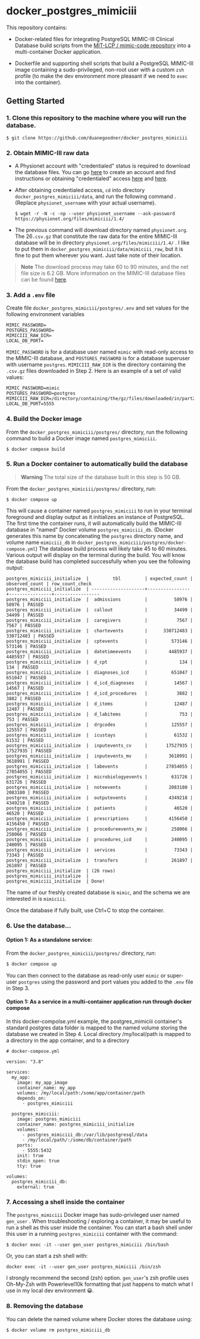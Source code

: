 # docker_postgres_mimiciii

This repository contains:

* Docker-related files for integrating PostgreSQL MIMIC-III Clinical Database build scripts from the  [MIT-LCP / mimic-code repository](https://github.com/MIT-LCP/mimic-code) into a multi-container Docker application.

* Dockerfile and supporting shell scripts that build a PostgreSQL MIMIC-III image containing a sudo-privileged, non-root user with a custom `zsh` profile (to make the dev environment more pleasant if we need to `exec` into the container).

  

## Getting Started

### 1. Clone this repository to the machine where you will run the database.

```
$ git clone https://github.com/duanegoodner/docker_postgres_mimiciii
```



### 2. Obtain MIMIC-III raw data

* A Physionet account with "credentialed" status is required to download the database files. You can go [here](https://physionet.org/) to create an account and find instructions or obtaining "credentialed" access [here](https://mimic.mit.edu/docs/gettingstarted/) and [here](https://physionet.org/settings/credentialing/).

* After obtaining credentialed access, `cd` into directory `docker_postgres_mimiciii/data`, and run the following command . (Replace `physionet_username`  with your actual username). 

  ```
  $ wget -r -N -c -np --user physionet_username --ask-password https://physionet.org/files/mimiciii/1.4/
  ```

* The previous command will download  directory named `physionet.org`. The 26`.csv.gz` that constitute the raw data for the entire MIMIC-III database  will be in directory `physionet.org/files/mimiciii/1.4/` . I like to put them in `docker_postgres_mimiciii/data/mimiciii_raw`, but it is fine to put them wherever you want. Just take note of their location. 

> **Note** The download process may take 60 to 90 minutes, and the net file size is 6.2 GB. More information on the MIMIC-III database files can be found [here](https://physionet.org/).

### 3. Add a `.env` file

Create file `docker_postgres_mimiciii/postgres/.env` and set values for the following environment variables 

```
MIMIC_PASSWORD=
POSTGRES_PASSWORD=
MIMICIII_RAW_DIR=
LOCAL_DB_PORT=
```

 `MIMIC_PASSWORD` is for a database user named `mimic` with read-only access to the MIMIC-III database, and `POSTGRES_PASSWORD` is for a database superuser with username `postgres`.  `MIMICIII_RAW_DIR` is the directory containing the `.csv.gz` files downloaded in Step 2. Here is an example of a set of valid values:

```
MIMIC_PASSWORD=mimic
POSTGRES_PASSWORD=postgres
MIMICIII_RAW_DIR=/directory/containing/the/gz/files/downloaded/in/part2
LOCAL_DB_PORT=5555
```



### 4. Build the Docker image

From the `docker_postgres_mimiciii/postgres/` directory, run the following command to build a Docker image named `postgres_mimiciii`.

```
$ docker compose build
```



### 5. Run a Docker container to automatically build the database

> **Warning** The total size of the database built in this step is 50 GB.

From the `docker_postgres_mimiciii/postgres/` directory, run:

```
$ docker compose up
```

This will cause a container named `postgres_mimiciii` to run in your terminal foreground and display output as it initializes an instance of PostgreSQL. The first time the container runs, it will automatically build the MIMIC-III database in "named" Docker volume `postgres_mimiciii_db`.  (Docker generates this name by concatenating the  `postgres` directory name, and volume name `mimiciii_db` in `docker_postgres_mimiciii/postgres/docker-compose.yml`)  The database build process will likely take 45 to 60 minutes. Various output will display on the terminal during the build. You will know the database build has completed successfully when you see the following output:

```
postgres_mimiciii_initialize  |         tbl         | expected_count | observed_count | row_count_check 
postgres_mimiciii_initialize  | --------------------+----------------+----------------+-----------------
postgres_mimiciii_initialize  |  admissions         |          58976 |          58976 | PASSED
postgres_mimiciii_initialize  |  callout            |          34499 |          34499 | PASSED
postgres_mimiciii_initialize  |  caregivers         |           7567 |           7567 | PASSED
postgres_mimiciii_initialize  |  chartevents        |      330712483 |      330712483 | PASSED
postgres_mimiciii_initialize  |  cptevents          |         573146 |         573146 | PASSED
postgres_mimiciii_initialize  |  datetimeevents     |        4485937 |        4485937 | PASSED
postgres_mimiciii_initialize  |  d_cpt              |            134 |            134 | PASSED
postgres_mimiciii_initialize  |  diagnoses_icd      |         651047 |         651047 | PASSED
postgres_mimiciii_initialize  |  d_icd_diagnoses    |          14567 |          14567 | PASSED
postgres_mimiciii_initialize  |  d_icd_procedures   |           3882 |           3882 | PASSED
postgres_mimiciii_initialize  |  d_items            |          12487 |          12487 | PASSED
postgres_mimiciii_initialize  |  d_labitems         |            753 |            753 | PASSED
postgres_mimiciii_initialize  |  drgcodes           |         125557 |         125557 | PASSED
postgres_mimiciii_initialize  |  icustays           |          61532 |          61532 | PASSED
postgres_mimiciii_initialize  |  inputevents_cv     |       17527935 |       17527935 | PASSED
postgres_mimiciii_initialize  |  inputevents_mv     |        3618991 |        3618991 | PASSED
postgres_mimiciii_initialize  |  labevents          |       27854055 |       27854055 | PASSED
postgres_mimiciii_initialize  |  microbiologyevents |         631726 |         631726 | PASSED
postgres_mimiciii_initialize  |  noteevents         |        2083180 |        2083180 | PASSED
postgres_mimiciii_initialize  |  outputevents       |        4349218 |        4349218 | PASSED
postgres_mimiciii_initialize  |  patients           |          46520 |          46520 | PASSED
postgres_mimiciii_initialize  |  prescriptions      |        4156450 |        4156450 | PASSED
postgres_mimiciii_initialize  |  procedureevents_mv |         258066 |         258066 | PASSED
postgres_mimiciii_initialize  |  procedures_icd     |         240095 |         240095 | PASSED
postgres_mimiciii_initialize  |  services           |          73343 |          73343 | PASSED
postgres_mimiciii_initialize  |  transfers          |         261897 |         261897 | PASSED
postgres_mimiciii_initialize  | (26 rows)
postgres_mimiciii_initialize  | 
postgres_mimiciii_initialize  | Done!
```

The name of our freshly created database is `mimic`, and the schema we are interested in is `mimiciii`.   

Once the database if fully built, use Ctrl+C to stop the container.

### 6. Use the database...

#### Option 1: As a standalone service:

From the `docker_postgres_mimiciii/postgres/` directory, run:

```1
$ docker compose up
```

You can then connect to the database as read-only user `mimic` or super-user `postgres` using the password and port values you added to the `.env` file in Step 3.





#### Option 1: As a service in a multi-container application run through docker compose

In this docker-compolse.yml example, the postgres_mimiciii container's standard postgres data folder is mapped to the named volume storing the database we created in Step 4. Local directory /my/local/path is mapped to a directory in the app container, and to a directory 

```docker
# docker-compose.yml

version: "3.8"

services:
  my_app:
    image: my_app_image
    container_name: my_app
    volumes: /my/local/path:/some/app/container/path
    depends_on:
      - postgres_mimiciii

  postgres_mimiciii:
    image: postgres_mimiciii
    container_name: postgres_mimiciii_initialize
    volumes:
      - postgres_mimiciii_db:/var/lib/postgresql/data
      - /my/local/path/:/some/db/container/path
    ports:
      - 5555:5432
    init: true
    stdin_open: true
    tty: true

volumes:
  postgres_mimiciii_db:
    external: true
```



### 7. Accessing a shell inside the container

The `postgres_mimiciii` Docker image has sudo-privileged user named `gen_user` . When troubleshooting / exploring a container, it may be useful to run a shell as this user inside the container. You can start a bash shell under this user in a running `postgres_mimiciii` container with the command:

```
$ docker exec -it --user gen_user postgres_mimiciii /bin/bash
```

Or, you can start a zsh shell with:

```
docker exec -it --user gen_user postgres_mimiciii /bin/zsh
```

I strongly recommend the second (zsh) option. `gen_user`'s zsh profile uses Oh-My-Zsh with Powerlevel10k formatting that just happens to match what I use in my local dev environment :grinning:.



### 8. Removing the database

 You can delete the named volume where Docker stores the database using:

```shell
$ docker volume rm postgres_mimiciii_db
```

